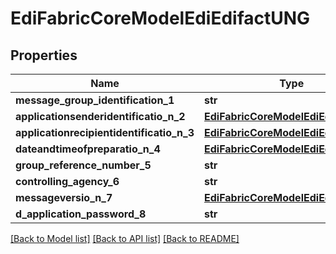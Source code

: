 # EdiFabricCoreModelEdiEdifactUNG

## Properties
Name | Type | Description | Notes
------------ | ------------- | ------------- | -------------
**message_group_identification_1** | **str** |  | [optional] 
**applicationsenderidentificatio_n_2** | [**EdiFabricCoreModelEdiEdifactS006**](EdiFabricCoreModelEdiEdifactS006.md) |  | [optional] 
**applicationrecipientidentificatio_n_3** | [**EdiFabricCoreModelEdiEdifactS007**](EdiFabricCoreModelEdiEdifactS007.md) |  | [optional] 
**dateandtimeofpreparatio_n_4** | [**EdiFabricCoreModelEdiEdifactS004**](EdiFabricCoreModelEdiEdifactS004.md) |  | [optional] 
**group_reference_number_5** | **str** |  | [optional] 
**controlling_agency_6** | **str** |  | [optional] 
**messageversio_n_7** | [**EdiFabricCoreModelEdiEdifactS008**](EdiFabricCoreModelEdiEdifactS008.md) |  | [optional] 
**d_application_password_8** | **str** |  | [optional] 

[[Back to Model list]](../README.md#documentation-for-models) [[Back to API list]](../README.md#documentation-for-api-endpoints) [[Back to README]](../README.md)


